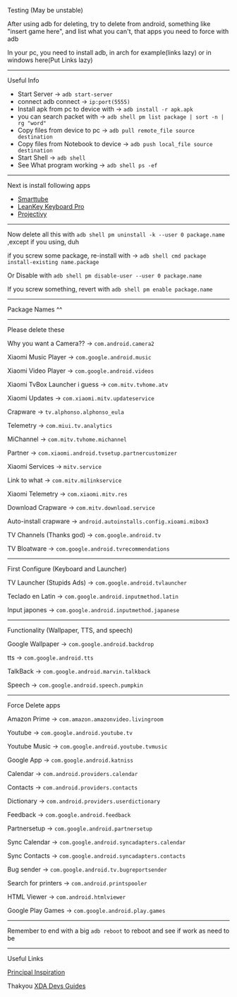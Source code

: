 Testing (May be unstable)

After using adb for deleting, try to delete from android, something like "insert game here", and list what you can't, that apps you need to force with adb

In your pc, you need to install adb, in arch for example(links lazy) or in windows here(Put Links lazy)

---
Useful Info
- Start Server -> `adb start-server`
- connect adb connect -> `ip:port(5555)`
- Install apk from pc to device with -> `adb install -r apk.apk`
- you can search packet with -> `adb shell pm list package | sort -n | rg "word"`
- Copy files from device to pc ->  `adb pull remote_file source destination`
- Copy files from Notebook to device -> `adb push local_file source destination`
- Start Shell -> `adb shell`
- See What program working -> `adb shell ps -ef`

---
Next is install following apps
- [Smarttube](https://github.com/yuliskov/smarttube)
- [LeanKey Keyboard Pro](https://github.com/yuliskov/LeanKeyKeyboard)
- [Projectivy](https://github.com/spocky/miproja1)

---

Now delete all this with `adb shell pm uninstall -k --user 0 package.name` ,except if you using, duh

if you screw some package, re-install with -> `adb shell cmd package install-existing name.package`

Or Disable with `adb shell pm disable-user --user 0 package.name`

If you screw something, revert with `adb shell pm enable package.name`

---

Package Names ^^

---
Please delete these

Why you want a Camera?? -> `com.android.camera2`

Xiaomi Music Player -> `com.google.android.music`

Xiaomi Video Player -> `com.google.android.videos`

Xiaomi TvBox Launcher i guess -> `com.mitv.tvhome.atv`

Xiaomi Updates -> `com.xiaomi.mitv.updateservice`

Crapware -> `tv.alphonso.alphonso_eula`

Telemetry -> `com.miui.tv.analytics`

MiChannel -> `com.mitv.tvhome.michannel`

Partner -> `com.xiaomi.android.tvsetup.partnercustomizer`

Xiaomi Services -> `mitv.service`

Link to what -> `com.mitv.milinkservice`

Xiaomi Telemetry -> `com.xiaomi.mitv.res`

Download Crapware -> `com.mitv.download.service`

Auto-install crapware -> `android.autoinstalls.config.xioami.mibox3`

TV Channels (Thanks god) -> `com.google.android.tv`

TV Bloatware -> `com.google.android.tvrecommendations`

---
First Configure (Keyboard and Launcher)

TV Launcher (Stupids Ads) -> `com.google.android.tvlauncher`

Teclado en Latin -> `com.google.android.inputmethod.latin`

Input japones -> `com.google.android.inputmethod.japanese`

---
Functionality (Wallpaper, TTS, and speech)

Google Wallpaper -> `com.google.android.backdrop`

tts -> `com.google.android.tts`

TalkBack -> `com.google.android.marvin.talkback`

Speech -> `com.google.android.speech.pumpkin`

---
Force Delete apps

Amazon Prime -> `com.amazon.amazonvideo.livingroom`

Youtube -> `com.google.android.youtube.tv`

Youtube Music -> `com.google.android.youtube.tvmusic`

Google App -> `com.google.android.katniss`

Calendar -> `com.android.providers.calendar`

Contacts -> `com.android.providers.contacts`

Dictionary -> `com.android.providers.userdictionary`

Feedback -> `com.google.android.feedback`

Partnersetup -> `com.google.android.partnersetup`

Sync Calendar -> `com.google.android.syncadapters.calendar`

Sync Contacts -> `com.google.android.syncadapters.contacts`

Bug sender -> `com.google.android.tv.bugreportsender`

Search for printers -> `com.android.printspooler`

HTML Viewer -> `com.android.htmlviewer`

Google Play Games -> `com.google.android.play.games`

---

Remember to end with a big `adb reboot` to reboot and see if work as need to be

---

Useful Links

[Principal Inspiration](https://sites.google.com/site/tweakradje/devices/xiaomi-mi-tv-stick)

Thakyou [XDA Devs Guides](https://xdaforums.com/t/how-to-debloat-adb-the-ultimate-adb-debloating-thread-for-the-s20-u-series.4089089/)
